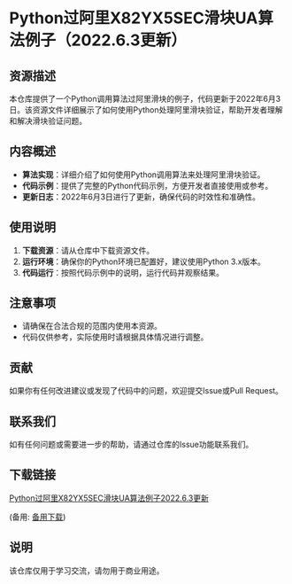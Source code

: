 # Python过阿里X82YX5SEC滑块UA算法例子（2022.6.3更新）

## 资源描述

本仓库提供了一个Python调用算法过阿里滑块的例子，代码更新于2022年6月3日。该资源文件详细展示了如何使用Python处理阿里滑块验证，帮助开发者理解和解决滑块验证问题。

## 内容概述

- **算法实现**：详细介绍了如何使用Python调用算法来处理阿里滑块验证。
- **代码示例**：提供了完整的Python代码示例，方便开发者直接使用或参考。
- **更新日志**：2022年6月3日进行了更新，确保代码的时效性和准确性。

## 使用说明

1. **下载资源**：请从仓库中下载资源文件。
2. **运行环境**：确保你的Python环境已配置好，建议使用Python 3.x版本。
3. **代码运行**：按照代码示例中的说明，运行代码并观察结果。

## 注意事项

- 请确保在合法合规的范围内使用本资源。
- 代码仅供参考，实际使用时请根据具体情况进行调整。

## 贡献

如果你有任何改进建议或发现了代码中的问题，欢迎提交Issue或Pull Request。

## 联系我们

如有任何问题或需要进一步的帮助，请通过仓库的Issue功能联系我们。

## 下载链接
[Python过阿里X82YX5SEC滑块UA算法例子2022.6.3更新](https://pan.quark.cn/s/dbadf287e23b) 

(备用: [备用下载](https://pan.baidu.com/s/1PjzXCWtqdmuRzZsfWk0J4A?pwd=1234))

## 说明

该仓库仅用于学习交流，请勿用于商业用途。
